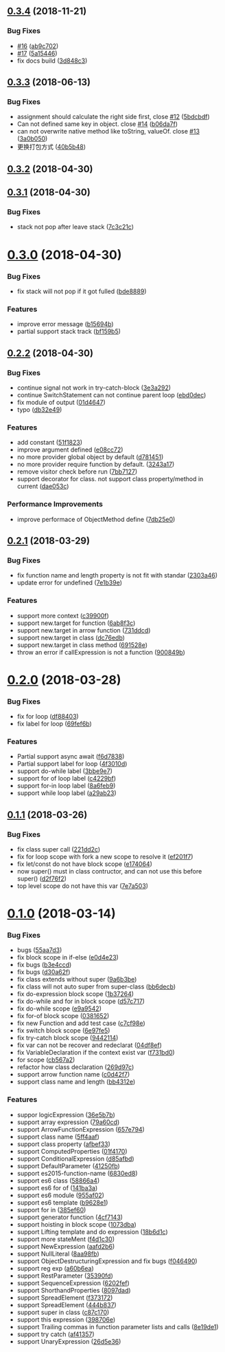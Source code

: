 ## [0.3.4](https://github.com/axetroy/vm.js/compare/v0.3.3...v0.3.4) (2018-11-21)

### Bug Fixes

- [#16](https://github.com/axetroy/vm.js/issues/16) ([ab9c702](https://github.com/axetroy/vm.js/commit/ab9c702))
- [#17](https://github.com/axetroy/vm.js/issues/17) ([5a15446](https://github.com/axetroy/vm.js/commit/5a15446))
- fix docs build ([3d848c3](https://github.com/axetroy/vm.js/commit/3d848c3))

## [0.3.3](https://github.com/axetroy/vm.js/compare/v0.3.2...v0.3.3) (2018-06-13)

### Bug Fixes

- assignment should calculate the right side first, close [#12](https://github.com/axetroy/vm.js/issues/12) ([5bdcbdf](https://github.com/axetroy/vm.js/commit/5bdcbdf))
- Can not defined same key in object. close [#14](https://github.com/axetroy/vm.js/issues/14) ([b06da7f](https://github.com/axetroy/vm.js/commit/b06da7f))
- can not overwrite native method like toString, valueOf. close [#13](https://github.com/axetroy/vm.js/issues/13) ([3a0b050](https://github.com/axetroy/vm.js/commit/3a0b050))
- 更换打包方式 ([40b5b48](https://github.com/axetroy/vm.js/commit/40b5b48))

## [0.3.2](https://github.com/axetroy/vm.js/compare/v0.3.1...v0.3.2) (2018-04-30)

## [0.3.1](https://github.com/axetroy/vm.js/compare/v0.3.0...v0.3.1) (2018-04-30)

### Bug Fixes

- stack not pop after leave stack ([7c3c21c](https://github.com/axetroy/vm.js/commit/7c3c21c))

# [0.3.0](https://github.com/axetroy/vm.js/compare/v0.2.2...v0.3.0) (2018-04-30)

### Bug Fixes

- fix stack will not pop if it got fulled ([bde8889](https://github.com/axetroy/vm.js/commit/bde8889))

### Features

- improve error message ([b15694b](https://github.com/axetroy/vm.js/commit/b15694b))
- partial support stack track ([bf159b5](https://github.com/axetroy/vm.js/commit/bf159b5))

## [0.2.2](https://github.com/axetroy/vm.js/compare/v0.2.1...v0.2.2) (2018-04-30)

### Bug Fixes

- continue signal not work in try-catch-block ([3e3a292](https://github.com/axetroy/vm.js/commit/3e3a292))
- continue SwitchStatement can not continue parent loop ([ebd0dec](https://github.com/axetroy/vm.js/commit/ebd0dec))
- fix module of output ([01d4647](https://github.com/axetroy/vm.js/commit/01d4647))
- typo ([db32e49](https://github.com/axetroy/vm.js/commit/db32e49))

### Features

- add constant ([51f1823](https://github.com/axetroy/vm.js/commit/51f1823))
- improve argument defined ([e08cc72](https://github.com/axetroy/vm.js/commit/e08cc72))
- no more provider global object by default ([d781451](https://github.com/axetroy/vm.js/commit/d781451))
- no more provider require function by default. ([3243a17](https://github.com/axetroy/vm.js/commit/3243a17))
- remove visitor check before run ([7bb7127](https://github.com/axetroy/vm.js/commit/7bb7127))
- support decorator for class. not support class property/method in current ([dae053c](https://github.com/axetroy/vm.js/commit/dae053c))

### Performance Improvements

- improve performace of ObjectMethod define ([7db25e0](https://github.com/axetroy/vm.js/commit/7db25e0))

## [0.2.1](https://github.com/axetroy/vm.js/compare/v0.2.0...v0.2.1) (2018-03-29)

### Bug Fixes

- fix function name and length property is not fit with standar ([2303a46](https://github.com/axetroy/vm.js/commit/2303a46))
- update error for undefined ([7e1b39e](https://github.com/axetroy/vm.js/commit/7e1b39e))

### Features

- support more context ([c39900f](https://github.com/axetroy/vm.js/commit/c39900f))
- support new.target for function ([6ab8f3c](https://github.com/axetroy/vm.js/commit/6ab8f3c))
- support new.target in arrow function ([731ddcd](https://github.com/axetroy/vm.js/commit/731ddcd))
- support new.target in class ([dc76edb](https://github.com/axetroy/vm.js/commit/dc76edb))
- support new.target in class method ([691528e](https://github.com/axetroy/vm.js/commit/691528e))
- throw an error if callExpression is not a function ([900849b](https://github.com/axetroy/vm.js/commit/900849b))

# [0.2.0](https://github.com/axetroy/vm.js/compare/v0.1.1...v0.2.0) (2018-03-28)

### Bug Fixes

- fix for loop ([df88403](https://github.com/axetroy/vm.js/commit/df88403))
- fix label for loop ([69fef6b](https://github.com/axetroy/vm.js/commit/69fef6b))

### Features

- Partial support async await ([f6d7838](https://github.com/axetroy/vm.js/commit/f6d7838))
- Partial support label for loop ([4f3010d](https://github.com/axetroy/vm.js/commit/4f3010d))
- support do-while label ([3bbe9e7](https://github.com/axetroy/vm.js/commit/3bbe9e7))
- support for of loop label ([c4229bf](https://github.com/axetroy/vm.js/commit/c4229bf))
- support for-in loop label ([8a6feb9](https://github.com/axetroy/vm.js/commit/8a6feb9))
- support while loop label ([a29ab23](https://github.com/axetroy/vm.js/commit/a29ab23))

## [0.1.1](https://github.com/axetroy/vm.js/compare/v0.1.0...v0.1.1) (2018-03-26)

### Bug Fixes

- fix class super call ([221dd2c](https://github.com/axetroy/vm.js/commit/221dd2c))
- fix for loop scope with fork a new scope to resolve it ([ef201f7](https://github.com/axetroy/vm.js/commit/ef201f7))
- fix let/const do not have block scope ([e174064](https://github.com/axetroy/vm.js/commit/e174064))
- now super() must in class contructor, and can not use this before super() ([d2f76f2](https://github.com/axetroy/vm.js/commit/d2f76f2))
- top level scope do not have this var ([7e7a503](https://github.com/axetroy/vm.js/commit/7e7a503))

# [0.1.0](https://github.com/axetroy/vm.js/compare/af41357...v0.1.0) (2018-03-14)

### Bug Fixes

- bugs ([55aa7d3](https://github.com/axetroy/vm.js/commit/55aa7d3))
- fix block scope in if-else ([e0d4e23](https://github.com/axetroy/vm.js/commit/e0d4e23))
- fix bugs ([b3e4ccd](https://github.com/axetroy/vm.js/commit/b3e4ccd))
- fix bugs ([d30a62f](https://github.com/axetroy/vm.js/commit/d30a62f))
- fix class extends without super ([9a6b3be](https://github.com/axetroy/vm.js/commit/9a6b3be))
- fix class will not auto super from super-class ([bb6decb](https://github.com/axetroy/vm.js/commit/bb6decb))
- fix do-expression block scope ([1b37264](https://github.com/axetroy/vm.js/commit/1b37264))
- fix do-while and for in block scope ([d57c717](https://github.com/axetroy/vm.js/commit/d57c717))
- fix do-while scope ([e9a9542](https://github.com/axetroy/vm.js/commit/e9a9542))
- fix for-of block scope ([0381652](https://github.com/axetroy/vm.js/commit/0381652))
- fix new Function and add test case ([c7cf98e](https://github.com/axetroy/vm.js/commit/c7cf98e))
- fix switch block scope ([6e97fe5](https://github.com/axetroy/vm.js/commit/6e97fe5))
- fix try-catch block scope ([9442114](https://github.com/axetroy/vm.js/commit/9442114))
- fix var can not be recover and redeclarat ([04df8ef](https://github.com/axetroy/vm.js/commit/04df8ef))
- fix VariableDeclaration if the context exist var ([f731bd0](https://github.com/axetroy/vm.js/commit/f731bd0))
- for scope ([cb567a2](https://github.com/axetroy/vm.js/commit/cb567a2))
- refactor how class declaration ([269d97c](https://github.com/axetroy/vm.js/commit/269d97c))
- support arrow function name ([c0d42f7](https://github.com/axetroy/vm.js/commit/c0d42f7))
- support class name and length ([bb4312e](https://github.com/axetroy/vm.js/commit/bb4312e))

### Features

- suppor logicExpression ([36e5b7b](https://github.com/axetroy/vm.js/commit/36e5b7b))
- support array expression ([79a60cd](https://github.com/axetroy/vm.js/commit/79a60cd))
- support ArrowFunctionExpression ([657e794](https://github.com/axetroy/vm.js/commit/657e794))
- support class name ([5ff4aaf](https://github.com/axetroy/vm.js/commit/5ff4aaf))
- support class property ([afbef33](https://github.com/axetroy/vm.js/commit/afbef33))
- support ComputedProperties ([01f4170](https://github.com/axetroy/vm.js/commit/01f4170))
- support ConditionalExpression ([d85afbd](https://github.com/axetroy/vm.js/commit/d85afbd))
- support DefaultParameter ([41250fb](https://github.com/axetroy/vm.js/commit/41250fb))
- support es2015-function-name ([6830ed8](https://github.com/axetroy/vm.js/commit/6830ed8))
- support es6 class ([58866a4](https://github.com/axetroy/vm.js/commit/58866a4))
- support es6 for of ([141ba3a](https://github.com/axetroy/vm.js/commit/141ba3a))
- support es6 module ([955af02](https://github.com/axetroy/vm.js/commit/955af02))
- support es6 template ([b9628e1](https://github.com/axetroy/vm.js/commit/b9628e1))
- support for in ([385ef60](https://github.com/axetroy/vm.js/commit/385ef60))
- support generator function ([4cf7143](https://github.com/axetroy/vm.js/commit/4cf7143))
- support hoisting in block scope ([1073dba](https://github.com/axetroy/vm.js/commit/1073dba))
- support Lifting template and do expression ([18b6d1c](https://github.com/axetroy/vm.js/commit/18b6d1c))
- support more stateMent ([f4d1c30](https://github.com/axetroy/vm.js/commit/f4d1c30))
- support NewExpression ([aafd2b6](https://github.com/axetroy/vm.js/commit/aafd2b6))
- support NullLiteral ([8aa98fb](https://github.com/axetroy/vm.js/commit/8aa98fb))
- support ObjectDestructuringExpression and fix bugs ([f046490](https://github.com/axetroy/vm.js/commit/f046490))
- support reg exp ([a60b6ea](https://github.com/axetroy/vm.js/commit/a60b6ea))
- support RestParameter ([35390fd](https://github.com/axetroy/vm.js/commit/35390fd))
- support SequenceExpression ([6202fef](https://github.com/axetroy/vm.js/commit/6202fef))
- support ShorthandProperties ([8097dad](https://github.com/axetroy/vm.js/commit/8097dad))
- support SpreadElement ([f373172](https://github.com/axetroy/vm.js/commit/f373172))
- support SpreadElement ([444b837](https://github.com/axetroy/vm.js/commit/444b837))
- support super in class ([c87c170](https://github.com/axetroy/vm.js/commit/c87c170))
- support this expression ([398706e](https://github.com/axetroy/vm.js/commit/398706e))
- support Trailing commas in function parameter lists and calls ([8e19de1](https://github.com/axetroy/vm.js/commit/8e19de1))
- support try catch ([af41357](https://github.com/axetroy/vm.js/commit/af41357))
- support UnaryExpression ([26d5e36](https://github.com/axetroy/vm.js/commit/26d5e36))

